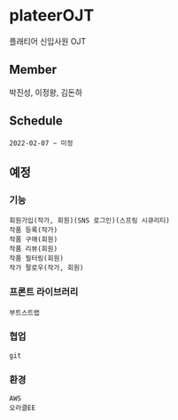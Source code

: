 # plateerOJT
플래티어 신입사원 OJT

## Member
박진성, 이정왕, 김돈하

## Schedule
```
2022-02-07 ~ 미정
```

## 예정
### 기능
```
회원가입(작가, 회원)(SNS 로그인)(스프링 시큐리티)
작품 등록(작가)
작품 구매(회원)
작품 리뷰(회원)
작품 필터링(회원)
작가 팔로우(작가, 회원)
```
### 프론트 라이브러리
```
부트스트랩
```
### 협업
```
git
```
### 환경
```
AWS
오라클EE
```


